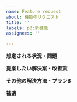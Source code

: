 ```yaml
---
name: Feature request
about: 機能のリクエスト
title: ''
labels: p3:新機能
assignees: ''

---
```


**想定される状況・問題**


**提案したい解決案・改善策**


**その他の解決方法・プランB**


**補遺**